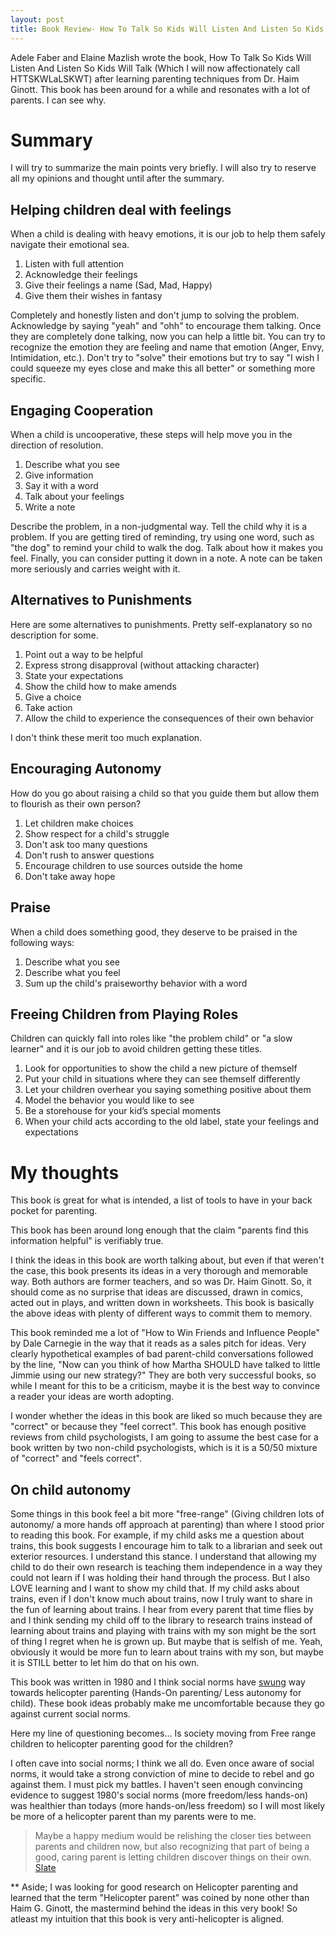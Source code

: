 ```yaml
---
layout: post
title: Book Review- How To Talk So Kids Will Listen And Listen So Kids Will Talk
---
```


Adele Faber and Elaine Mazlish wrote the book, How To Talk So Kids Will Listen And Listen So Kids Will Talk (Which I will now affectionately call HTTSKWLaLSKWT) after learning parenting techniques from Dr. Haim Ginott. 
This book has been around for a while and resonates with a lot of parents. 
I can see why. 

# Summary

I will try to summarize the main points very briefly. I will also try to reserve all my opinions and thought until after the summary.

## Helping children deal with feelings

When a child is dealing with heavy emotions, it is our job to help them safely navigate their emotional sea.

1. Listen with full attention
2. Acknowledge their feelings
3. Give their feelings a name (Sad, Mad, Happy)
4. Give them their wishes in fantasy

Completely and honestly listen and don't jump to solving the problem. Acknowledge by saying "yeah" and "ohh" to encourage them talking. Once they are completely done talking, now you can help a little bit. You can try to recognize the emotion they are feeling and name that emotion (Anger, Envy, Intimidation, etc.). Don't try to "solve" their emotions but try to say "I wish I could squeeze my eyes close and make this all better" or something more specific. 

## Engaging Cooperation

When a child is uncooperative, these steps will help move you in the direction of resolution. 

1. Describe what you see
2. Give information
3. Say it with a word
4. Talk about your feelings
5. Write a note

Describe the problem, in a non-judgmental way. Tell the child why it is a problem. If you are getting tired of reminding, try using one word, such as "the dog" to remind your child to walk the dog. Talk about how it makes you feel. Finally, you can consider putting it down in a note. A note can be taken more seriously and carries weight with it.  

## Alternatives to Punishments

Here are some alternatives to punishments. Pretty self-explanatory so no description for some. 

1. Point out a way to be helpful
2. Express strong disapproval (without attacking character)
3. State your expectations
4. Show the child how to make amends
5. Give a choice 
6. Take action
7. Allow the child to experience the consequences of their own behavior

I don't think these merit too much explanation. 

## Encouraging Autonomy 

How do you go about raising a child so that you guide them but allow them to flourish as their own person?

1. Let children make choices
2. Show respect for a child's struggle
3. Don't ask too many questions
4. Don't rush to answer questions
5. Encourage children to use sources outside the home
6. Don't take away hope

## Praise

When a child does something good, they deserve to be praised in the following ways:

1. Describe what you see
2. Describe what you feel
3. Sum up the child's praiseworthy behavior with a word

## Freeing Children from Playing Roles

Children can quickly fall into roles like "the problem child" or "a slow learner" and it is our job to avoid children getting these titles. 

1. Look for opportunities to show the child a new picture of themself
2. Put your child in situations where they can see themself differently
3. Let your children overhear you saying something positive about them
4. Model the behavior you would like to see
5. Be a storehouse for your kid’s special moments
6. When your child acts according to the old label, state your feelings and expectations

# My thoughts

This book is great for what is intended, a list of tools to have in your back pocket for parenting.

This book has been around long enough that the claim "parents find this information helpful" is verifiably true. 

I think the ideas in this book are worth talking about, but even if that weren't the case, this book presents its ideas in a very thorough and memorable way. 
Both authors are former teachers, and so was Dr. Haim Ginott. 
So, it should come as no surprise that ideas are discussed, drawn in comics, acted out in plays, and written down in worksheets. 
This book is basically the above ideas with plenty of different ways to commit them to memory.

This book reminded me a lot of "How to Win Friends and Influence People" by Dale Carnegie in the way that it reads as a sales pitch for ideas. 
Very clearly hypothetical examples of bad parent-child conversations followed by the line, "Now can you think of how Martha SHOULD have talked to little Jimmie using our new strategy?"
They are both very successful books, so while I meant for this to be a criticism, maybe it is the best way to convince a reader your ideas are worth adopting. 

I wonder whether the ideas in this book are liked so much because they are "correct" or because they "feel correct".
This book has enough positive reviews from child psychologists, I am going to assume the best case for a book written by two non-child psychologists, which is it is a 50/50 mixture of "correct" and "feels correct".

## On child autonomy
Some things in this book feel a bit more "free-range" (Giving children lots of autonomy/ a more hands off approach at parenting) than where I stood prior to reading this book. 
For example, if my child asks me a question about trains, this book suggests I encourage him to talk to a librarian and seek out exterior resources. 
I understand this stance. 
I understand that allowing my child to do their own research is teaching them independence in a way they could not learn if I was holding their hand through the process. 
But I also LOVE learning and I want to show my child that. 
If my child asks about trains, even if I don't know much about trains, now I truly want to share in the fun of learning about trains. 
I hear from every parent that time flies by and I think sending my child off to the library to research trains instead of learning about trains and playing with trains with my son might be the sort of thing I regret when he is grown up.
But maybe that is selfish of me. 
Yeah, obviously it would be more fun to learn about trains with my son, but maybe it is STILL better to let him do that on his own.

This book was written in 1980 and I think social norms have [swung](http://www.slate.com/articles/life/family/2014/08/slate_childhood_survey_results_kids_today_have_a_lot_less_freedom_than_their.html) way towards helicopter parenting (Hands-On parenting/ Less autonomy for child). 
These book ideas probably make me uncomfortable because they go against current social norms. 

Here my line of questioning becomes... Is society moving from Free range children to helicopter parenting good for the children?

I often cave into social norms; I think we all do. 
Even once aware of social norms, it would take a strong conviction of mine to decide to rebel and go against them. 
I must pick my battles.
I haven't seen enough convincing evidence to suggest 1980's social norms (more freedom/less hands-on) was healthier than todays (more hands-on/less freedom) so I will most likely be more of a helicopter parent than my parents were to me. 

> Maybe a happy medium would be relishing the closer ties between parents and children now, but also recognizing that part of being a good, caring parent is letting children discover things on their own. [Slate](http://www.slate.com/articles/life/family/2014/08/slate_childhood_survey_results_kids_today_have_a_lot_less_freedom_than_their.)

** Aside; I was looking for good research on Helicopter parenting and learned that the term "Helicopter parent" was coined by none other than Haim G. Ginott, the mastermind behind the ideas in this very book! So atleast my intuition that this book is very anti-helicopter is aligned.
